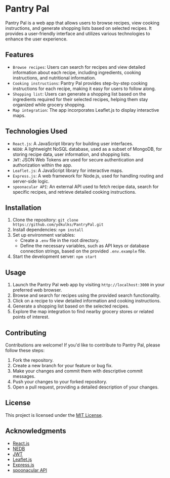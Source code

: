 # Pantry Pal

Pantry Pal is a web app that allows users to browse recipes, view cooking instructions, and generate shopping lists based on selected recipes. It provides a user-friendly interface and utilizes various technologies to enhance the user experience.

## Features

- `Browse recipes`: Users can search for recipes and view detailed information about each recipe, including ingredients, cooking instructions, and nutritional information.
- `Cooking instructions`: Pantry Pal provides step-by-step cooking instructions for each recipe, making it easy for users to follow along.
- `Shopping list`: Users can generate a shopping list based on the ingredients required for their selected recipes, helping them stay organized while grocery shopping.
- `Map integration`: The app incorporates Leaflet.js to display interactive maps.

## Technologies Used

- `React.js`: A JavaScript library for building user interfaces.
- `NEDB`: A lightweight NoSQL database, used as a subset of MongoDB, for storing recipe data, user information, and shopping lists.
- `JWT`: JSON Web Tokens are used for secure authentication and authorization within the app.
- `Leaflet.js`: A JavaScript library for interactive maps.
- `Express.js`: A web framework for Node.js, used for handling routing and server-side logic.
- `spoonacular API`: An external API used to fetch recipe data, search for specific recipes, and retrieve detailed cooking instructions.

## Installation

1. Clone the repository: `git clone https://github.com/ydkulks/PantryPal.git`
2. Install dependencies: `npm install`
3. Set up environment variables:
   - Create a `.env` file in the root directory.
   - Define the necessary variables, such as API keys or database connection strings, based on the provided `.env.example` file.
4. Start the development server: `npm start`

## Usage

1. Launch the Pantry Pal web app by visiting `http://localhost:3000` in your preferred web browser.
2. Browse and search for recipes using the provided search functionality.
3. Click on a recipe to view detailed information and cooking instructions.
4. Generate a shopping list based on the selected recipes.
5. Explore the map integration to find nearby grocery stores or related points of interest.

## Contributing

Contributions are welcome! If you'd like to contribute to Pantry Pal, please follow these steps:

1. Fork the repository.
2. Create a new branch for your feature or bug fix.
3. Make your changes and commit them with descriptive commit messages.
4. Push your changes to your forked repository.
5. Open a pull request, providing a detailed description of your changes.

## License

This project is licensed under the [MIT License](LICENSE).

## Acknowledgments

- [React.js](https://reactjs.org/)
- [NEDB](https://github.com/louischatriot/nedb)
- [JWT](https://jwt.io/)
- [Leaflet.js](https://leafletjs.com/)
- [Express.js](https://expressjs.com/)
- [spoonacular API](https://spoonacular.com/food-api)
